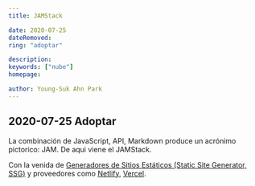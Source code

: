 ```yaml
---
title: JAMStack

date: 2020-07-25
dateRemoved:
ring: "adoptar"

description:
keywords: ["nube"]
homepage:

author: Young-Suk Ahn Park
---
```


## 2020-07-25 Adoptar

La combinación de JavaScript, API, Markdown produce un acrónimo pictorico: JAM. De aqui viene el JAMStack.

Con la venida de [Generadores de Sitios Estáticos (Static Site Generator, SSG)](https://www.staticgen.com/)
y proveedores como [Netlify](https://www.netlify.com/), [Vercel](https://vercel.com/).
